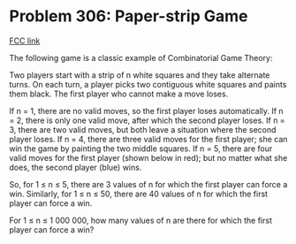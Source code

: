 # Problem 306: Paper-strip Game

[FCC link](https://www.freecodecamp.org/learn/coding-interview-prep/project-euler/problem-306-paper-strip-game)

The following game is a classic example of Combinatorial Game Theory:

Two players start with a strip of n white squares and they take alternate turns.
On each turn, a player picks two contiguous white squares and paints them black.
The first player who cannot make a move loses.

If n = 1, there are no valid moves, so the first player loses automatically. If
n = 2, there is only one valid move, after which the second player loses. If n =
3, there are two valid moves, but both leave a situation where the second player
loses. If n = 4, there are three valid moves for the first player; she can win
the game by painting the two middle squares. If n = 5, there are four valid
moves for the first player (shown below in red); but no matter what she does,
the second player (blue) wins.

So, for 1 ≤ n ≤ 5, there are 3 values of n for which the first player can force
a win. Similarly, for 1 ≤ n ≤ 50, there are 40 values of n for which the first
player can force a win.

For 1 ≤ n ≤ 1 000 000, how many values of n are there for which the first player
can force a win?
